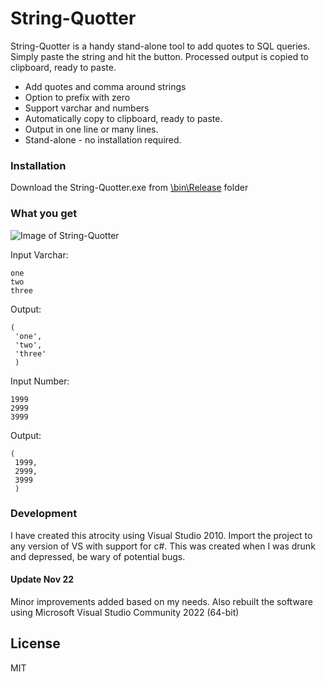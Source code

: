 # String-Quotter

String-Quotter is a handy stand-alone tool to add quotes to SQL queries. Simply paste the string and hit the button. Processed output is copied to clipboard, ready to paste. 
  - Add quotes and comma around strings
  - Option to prefix with zero
  - Support varchar and numbers
  - Automatically copy to clipboard, ready to paste. 
  - Output in one line or many lines. 
  - Stand-alone - no installation required. 

### Installation

Download the String-Quotter.exe from [\bin\Release](https://raw.githubusercontent.com/sanjujosh/String-Quotter/master/LifeIsMiserable/bin/Release/String-Quotter.exe) folder 

### What you get
![Image of String-Quotter](https://i.imgur.com/BidhPCc.png)

Input Varchar:
```
one
two
three
```

Output:
```
(
 'one', 
 'two', 
 'three'
 )
```
Input Number:
```
1999
2999
3999
```

Output:
```
(
 1999, 
 2999, 
 3999
 )
```

### Development

I have created this atrocity using Visual Studio 2010. Import the project to any version of VS with support for c#. This was created when I was drunk and depressed, be wary of potential bugs.

#### Update Nov 22

Minor improvements added based on my needs. Also rebuilt the software using Microsoft Visual Studio Community 2022 (64-bit)

License
----
MIT

